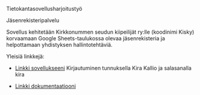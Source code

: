 Tietokantasovellusharjoitustyö

Jäsenrekisteripalvelu

Sovellus kehitetään Kirkkonummen seudun kiipeilijät ry:lle (koodinimi Kisky) korvaamaan Google Sheets-taulukossa olevaa jäsenrekisteria ja helpottamaan yhdistyksen hallintotehtäviä.

Yleisiä linkkejä:

* [Linkki sovellukseeni](http://evly.users.cs.helsinki.fi/kisky/)
Kirjautuminen tunnuksella Kira Kallio ja salasanalla kira

* [Linkki dokumentaatiooni](https://docs.google.com/document/d/1jf1lrgJPD2W91Zcf93h8SzKI2unxPkn0C3lFbOkwTTA/edit?usp=sharing)


